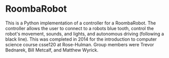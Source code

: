# RoombaRobot
This is a Python implementation of a controller for a RoombaRobot. The controller allows the user to connect to a robots blue tooth, control the robot's movement, sounds, and lights, and autonomous driving (following a black line). This was completed in 2014 for the introduction to computer science course csse120 at Rose-Hulman. Group members were Trevor Bednarek, Bill Metcalf, and Matthew Wyrick.
